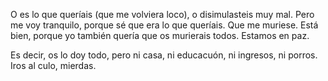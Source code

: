 O es lo que queríais (que me volviera loco), o disimulasteis muy mal. Pero me voy tranquilo, porque sé que era lo que queríais. Que me muriese. Está bien, porque yo también quería que os murierais todos. Estamos en paz.

Es decir, os lo doy todo, pero ni casa, ni educacuón, ni ingresos, ni porros. Iros al culo, mierdas.
